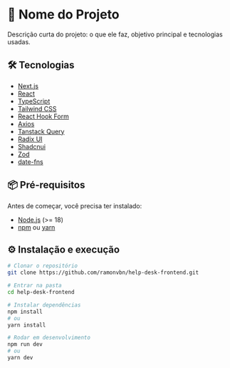# 🚀 Nome do Projeto

Descrição curta do projeto: o que ele faz, objetivo principal e tecnologias usadas.

## 🛠️ Tecnologias
- [Next.js](https://nextjs.org/)
- [React](https://react.dev/)
- [TypeScript](https://www.typescriptlang.org/)
- [Tailwind CSS](https://tailwindcss.com/)
- [React Hook Form](https://react-hook-form.com)
- [Axios](https://axios-http.com/ptbr/docs/intro)
- [Tanstack Query](https://tanstack.com/query/latest)
- [Radix UI](https://www.radix-ui.com)
- [Shadcnui](https://ui.shadcn.com)
- [Zod](https://zod.dev)
- [date-fns](https://date-fns.org)


## 📦 Pré-requisitos
Antes de começar, você precisa ter instalado:
- [Node.js](https://nodejs.org/) (>= 18)
- [npm](https://www.npmjs.com/) ou [yarn](https://yarnpkg.com/)

## ⚙️ Instalação e execução
```bash
# Clonar o repositório
git clone https://github.com/ramonvbn/help-desk-frontend.git

# Entrar na pasta
cd help-desk-frontend

# Instalar dependências
npm install
# ou
yarn install

# Rodar em desenvolvimento
npm run dev
# ou
yarn dev
